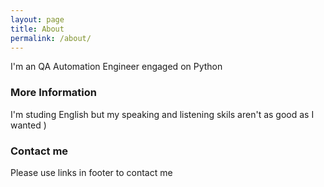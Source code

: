 ```yaml
---
layout: page
title: About
permalink: /about/
---
```


I'm an QA Automation Engineer engaged on Python

### More Information

I'm studing English but my speaking and listening skils aren't as good as I wanted )

### Contact me

Please use links in footer to contact me
